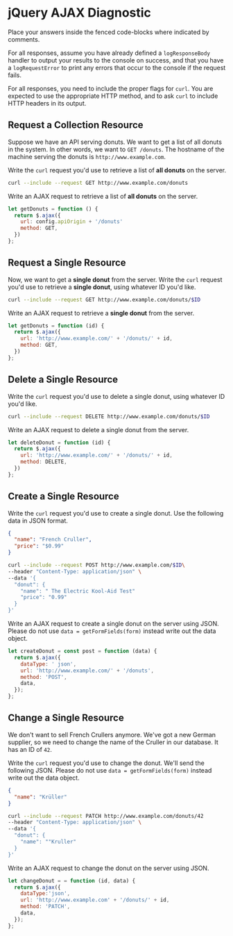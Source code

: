 # jQuery AJAX Diagnostic

Place your answers inside the fenced code-blocks where indicated by comments.

For all responses,  assume you have already defined a `logResponseBody` handler
to output your results to the console on success, and that you have a
`logRequestError` to print any errors that occur to the console if the request
fails.

For all responses, you need to include the proper flags for `curl`. You are
expected to use the appropriate HTTP method, and to ask `curl` to include HTTP
headers in its output.

## Request a Collection Resource


Suppose we have an API serving donuts. We want to get a list of all donuts in
the system. In other words, we want to `GET /donuts`. The hostname of the
machine serving the donuts is `http://www.example.com`.

Write the `curl` request you'd use to retrieve a list of **all donuts** on the
server.

```sh
curl --include --request GET http://www.example.com/donuts
```

Write an AJAX request to retrieve a list of **all donuts** on the server.

```js
let getDonuts = function () {
  return $.ajax({
    url: config.apiOrigin + '/donuts'
    method: GET,
  })
};
```

## Request a Single Resource

Now, we want to get a **single donut** from the server. Write the `curl` request
you'd use to retrieve a **single donut**, using whatever ID you'd like.

```sh
curl --include --request GET http://www.example.com/donuts/$ID
```

Write an AJAX request to retrieve a **single donut** from the server.

```js
let getDonuts = function (id) {
  return $.ajax({
    url: 'http://www.example.com/' + '/donuts/' + id,
    method: GET,
  })
};
```

## Delete a Single Resource

Write the `curl` request you'd use to delete a single donut, using whatever
ID you'd like.

```sh
curl --include --request DELETE http://www.example.com/donuts/$ID
```

Write an AJAX request to delete a single donut from the server.

```js
let deleteDonut = function (id) {
  return $.ajax({
    url: 'http://www.example.com/' + '/donuts/' + id,
    method: DELETE,
  })
};
```

## Create a Single Resource

Write the `curl` request you'd use to create a single donut. Use the following
data in JSON format.

```json
{
  "name": "French Cruller",
  "price": "$0.99"
}
```

```sh
curl --include --request POST http://www.example.com/$ID\
--header "Content-Type: application/json" \
--data '{
  "donut": {
    "name": " The Electric Kool-Aid Test"
    "price": "0.99"
  }
}'
```

Write an AJAX request to create a single donut on the server using JSON. Please
do not use `data = getFormFields(form)` instead write out the data object.

```js
let createDonut = const post = function (data) {
  return $.ajax({
    dataType: ' json',
    url: 'http://www.example.com/' + '/donuts',
    method: 'POST',
    data,
  });
};
```

## Change a Single Resource

We don't want to sell French Crullers anymore. We've got a new German supplier,
so we need to change the name of the Cruller in our database. It has an ID of
`42`.

Write the `curl` request you'd use to change the donut. We'll send the following
JSON. Please do not use `data = getFormFields(form)` instead write out the data
object.

```json
{
  "name": "Krüller"
}
```

```sh
curl --include --request PATCH http://www.example.com/donuts/42
--header "Content-Type: application/json" \
--data '{
  "donut": {
    "name": ""Kruller"
  }
}'
```

Write an AJAX request to change the donut on the server using JSON.

```js
let changeDonut = = function (id, data) {
  return $.ajax({
    dataType:'json',
    url: 'http://www.example.com' + '/donuts/' + id,
    method: 'PATCH',
    data,
  });
};
```

